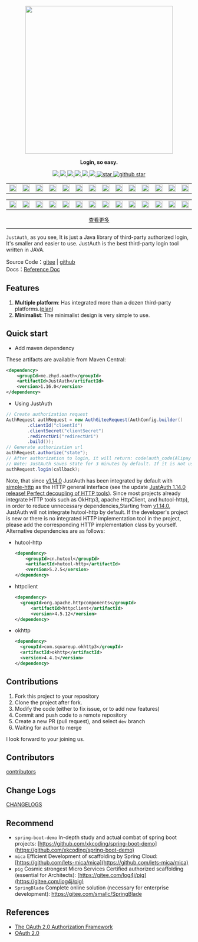<p align="center">
	<a href="https://justauth.wiki"><img src="https://gitee.com/yadong.zhang/static/raw/master/JustAuth/Justauth.png" width="400"></a>
</p>
<p align="center">
	<strong>Login, so easy.</strong>
</p>
<p align="center">
	<a target="_blank" href="https://search.maven.org/search?q=JustAuth">
		<img src="https://img.shields.io/badge/Maven%20Central-1.16.0-blue" ></img>
	</a>
	<a target="_blank" href="https://gitee.com/yadong.zhang/JustAuth/blob/master/LICENSE">
		<img src="https://img.shields.io/apm/l/vim-mode.svg?color=yellow" ></img>
	</a>
	<a target="_blank" href="https://www.oracle.com/technetwork/java/javase/downloads/index.html">
		<img src="https://img.shields.io/badge/JDK-1.8+-green.svg" ></img>
	</a>
	<a target="_blank" href="https://apidoc.gitee.com/yadong.zhang/JustAuth/" title="API文档">
		<img src="https://img.shields.io/badge/Api%20Docs-1.16.0-orange" ></img>
	</a>
	<a target="_blank" href="https://justauth.wiki" title="参考文档">
		<img src="https://img.shields.io/badge/Docs-latest-blueviolet.svg" ></img>
	</a>
	<a href="https://codecov.io/gh/justauth/JustAuth">
		<img src="https://codecov.io/gh/justauth/JustAuth/branch/master/graph/badge.svg?token=zYiAqd9aFz" />
	</a>
	<a href='https://gitee.com/yadong.zhang/JustAuth/stargazers'>
	  <img src='https://gitee.com/yadong.zhang/JustAuth/badge/star.svg?theme=gvp' alt='star'></img>
	</a>
	<a target="_blank" href='https://github.com/zhangyd-c/JustAuth'>
		<img src="https://img.shields.io/github/stars/zhangyd-c/JustAuth.svg?style=social" alt="github star"></img>
	</a>
</p>

<center>
    <table>
        <tr>
            <td align="center" width="200"><img src="https://gitee.com/yadong.zhang/static/raw/master/JustAuth/gitee.png" width="20"></td>
            <td align="center" width="200"><img src="https://gitee.com/yadong.zhang/static/raw/master/JustAuth/github.png" width="20"></td>
            <td align="center" width="200"><img src="https://gitee.com/yadong.zhang/static/raw/master/JustAuth/weibo.png" width="20"></td>
            <td align="center" width="200"><img src="https://gitee.com/yadong.zhang/static/raw/master/JustAuth/dingtalk.png" width="20"></td>
            <td align="center" width="200"><img src="https://gitee.com/yadong.zhang/static/raw/master/JustAuth/baidu.png" width="20"></td>
            <td align="center" width="200"><img src="https://gitee.com/yadong.zhang/static/raw/master/JustAuth/coding.png" width="20"></td>
            <td align="center" width="200"><img src="https://gitee.com/yadong.zhang/static/raw/master/JustAuth/tencentCloud.png" width="20"></td>
            <td align="center" width="200"><img src="https://gitee.com/yadong.zhang/static/raw/master/JustAuth/oschina.png" width="20"></td>
            <td align="center" width="200"><img src="https://gitee.com/yadong.zhang/static/raw/master/JustAuth/alipay.png" width="20"></td>
            <td align="center" width="200"><img src="https://gitee.com/yadong.zhang/static/raw/master/JustAuth/qq.png" width="20"></td>
            <td align="center" width="200"><img src="https://gitee.com/yadong.zhang/static/raw/master/JustAuth/wechat.png" width="20" title="微信开放平台"></td>
            <td align="center" width="200"><img src="https://gitee.com/yadong.zhang/static/raw/master/JustAuth/taobao.png" width="20"></td>
            <td align="center" width="200"><img src="https://gitee.com/yadong.zhang/static/raw/master/JustAuth/google.png" width="20"></td>
            <td align="center" width="200"><img src="https://gitee.com/yadong.zhang/static/raw/master/JustAuth/facebook.png" width="20"></td>
            <td align="center" width="200"><img src="https://gitee.com/yadong.zhang/static/raw/master/JustAuth/douyin.png" width="20"></td>
        </tr>
    </table>
    <table>
        <tr>
            <td align="center" width="200"><img src="https://gitee.com/yadong.zhang/static/raw/master/JustAuth/linkedin.png" width="20"></td>
            <td align="center" width="200"><img src="https://gitee.com/yadong.zhang/static/raw/master/JustAuth/microsoft.png" width="20"></td>
            <td align="center" width="200"><img src="https://gitee.com/yadong.zhang/static/raw/master/JustAuth/mi.png" width="20"></td>
            <td align="center" width="200"><img src="https://gitee.com/yadong.zhang/static/raw/master/JustAuth/toutiao.png" width="20"></td>
            <td align="center" width="200"><img src="https://gitee.com/yadong.zhang/static/raw/master/JustAuth/teambition.png" width="20"></td>
            <td align="center" width="200"><img src="https://gitee.com/yadong.zhang/static/raw/master/JustAuth/renren.png" width="20"></td>
            <td align="center" width="200"><img src="https://gitee.com/yadong.zhang/static/raw/master/JustAuth/pinterest.png" width="20"></td>
            <td align="center" width="200"><img src="https://gitee.com/yadong.zhang/static/raw/master/JustAuth/stackoverflow.png" width="20"></td>
            <td align="center" width="200"><img src="https://gitee.com/yadong.zhang/static/raw/master/JustAuth/huawei.png" width="20"></td>
            <td align="center" width="200"><img src="https://gitee.com/yadong.zhang/static/raw/master/JustAuth/wechat.png" width="20" title="微信企业版"></td>
            <td align="center" width="200"><img src="https://gitee.com/yadong.zhang/static/raw/master/JustAuth/csdn.png" width="20"></td>
            <td align="center" width="200"><img src="https://gitee.com/yadong.zhang/static/raw/master/JustAuth/kujiale.png" width="20"></td>
            <td align="center" width="200"><img src="https://gitee.com/yadong.zhang/static/raw/master/JustAuth/gitlab.png" width="20"></td>
            <td align="center" width="200"><img src="https://gitee.com/yadong.zhang/static/raw/master/JustAuth/meituan.png" width="20"></td>
            <td align="center" width="200"><img src="https://gitee.com/yadong.zhang/static/raw/master/JustAuth/eleme.png" width="20"></td>
            <td align="center" width="200"><img src="https://gitee.com/yadong.zhang/static/raw/master/JustAuth/twitter.png" width="20"></td>
        </tr>
    </table>
    <center><a href="https://justauth.wiki" target="_blank">查看更多</a></center>
</center>

-------------------------------------------------------------------------------



`JustAuth`, as you see, It is just a Java library of third-party authorized login, It's smaller and easier to use. JustAuth is the best third-party login tool written in JAVA.

Source Code：[gitee](https://gitee.com/yadong.zhang/JustAuth) | [github](https://github.com/zhangyd-c/JustAuth)    
Docs：[Reference Doc](https://justauth.wiki)

## Features

1. **Multiple platform**: Has integrated more than a dozen third-party platforms.([plan](https://gitee.com/yadong.zhang/JustAuth/issues/IUGRK))
2. **Minimalist**: The minimalist design is very simple to use.

## Quick start

- Add maven dependency

These artifacts are available from Maven Central:
```xml
<dependency>
    <groupId>me.zhyd.oauth</groupId>
    <artifactId>JustAuth</artifactId>
    <version>1.16.0</version>
</dependency>
```
- Using JustAuth
```java
// Create authorization request
AuthRequest authRequest = new AuthGiteeRequest(AuthConfig.builder()
        .clientId("clientId")
        .clientSecret("clientSecret")
        .redirectUri("redirectUri")
        .build());
// Generate authorization url
authRequest.authorize("state");
// After authorization to login, it will return: code(auth_code(Alipay only)),state, After version 1.8.0, you can use the AuthCallback as a parameter to the callback interface
// Note: JustAuth saves state for 3 minutes by default. If it is not used within 3 minutes, the expired state will be cleared automatically.
authRequest.login(callback);
```

Note, that since [v1.14.0](https://gitee.com/yadong.zhang/JustAuth/releases/v1.14.0) JustAuth has been integrated by default with [simple-http](https://github.com/xkcoding/simple-http) as the HTTP general interface (see the update [JustAuth 1.14.0 release! Perfect decoupling of HTTP tools](https://mp.weixin.qq.com/s?__biz=MzA3NDk3OTIwMg==&mid=2450633197&idx=1&sn=11e625b307db62b2f1c4e82f7744b2a2&chksm=88929300bfe51a16562b45592a264482ae2c74c6dbfa4a3aa9611ad4fea4a9be5b1f0545527d&token=1093833287&lang=zh_CN#rd)). Since most projects already integrate HTTP tools such as OkHttp3, apache HttpClient, and hutool-http), in order to reduce unnecessary dependencies,Starting from [v1.14.0](https://gitee.com/yadong.zhang/JustAuth/releases/v1.14.0), JustAuth will not integrate hutool-http by default. If the developer's project is new or there is no integrated HTTP implementation tool in the project, please add the corresponding HTTP implementation class by yourself. Alternative dependencies are as follows:


- hutool-http

  ```xml
  <dependency>
      <groupId>cn.hutool</groupId>
      <artifactId>hutool-http</artifactId>
      <version>5.2.5</version>
  </dependency>
  ```

- httpclient

  ```xml
  <dependency>
  	<groupId>org.apache.httpcomponents</groupId>
    	<artifactId>httpclient</artifactId>
    	<version>4.5.12</version>
  </dependency>
  ```

- okhttp

  ```xml
  <dependency>
    <groupId>com.squareup.okhttp3</groupId>
    <artifactId>okhttp</artifactId>
    <version>4.4.1</version>
  </dependency>
  ```

## Contributions

1. Fork this project to your repository
2. Clone the project after fork.
3. Modify the code (either to fix issue, or to add new features)
4. Commit and push code to a remote repository
5. Create a new PR (pull request), and select `dev` branch
6. Waiting for author to merge

I look forward to your joining us.


## Contributors

[contributors](https://justauth.wiki/contributors.html)

## Change Logs

[CHANGELOGS](https://justauth.wiki/update.html)

## Recommend

- `spring-boot-demo` In-depth study and actual combat of spring boot projects: [https://github.com/xkcoding/spring-boot-demo](https://github.com/xkcoding/spring-boot-demo)
- `mica` Efficient Development of scaffolding by Spring Cloud: [https://github.com/lets-mica/mica](https://github.com/lets-mica/mica)
- `pig` Cosmic strongest Micro Services Certified authorized scaffolding (essential for Architects): [https://gitee.com/log4j/pig](https://gitee.com/log4j/pig)
- `SpringBlade` Complete online solution (necessary for enterprise development): https://gitee.com/smallc/SpringBlade

## References

- [The OAuth 2.0 Authorization Framework](https://tools.ietf.org/html/rfc6749)
- [OAuth 2.0](https://oauth.net/2/)
